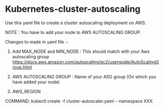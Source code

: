 # Kubernetes-cluster-autoscaling
Use this yaml file to create a cluster autoscaling deployment on AWS.

NOTE : You have to add your node to AWS AUTOSCALING GROUP.

Changes to made in yaml file :-
1) Add MAX_NODE and MIN_NODE : This should match with your Aws autoscaling group  https://docs.aws.amazon.com/autoscaling/ec2/userguide/AutoScalingGroup.html

2) AWS AUTOSCALING GROUP : Name of your ASG group (On which you have added your node)

3) AWS_REGION

COMMAND: 
kubectl create -f cluster-autoscaler.yaml --namespace XXX
